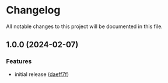 # Changelog

All notable changes to this project will be documented in this file.

## 1.0.0 (2024-02-07)


### Features

* initial release ([daeff7f](https://github.com/finisterra-io/terraform-aws-ecs/commit/daeff7ffa9f6eec0324b37e803220d42ab1e9e75))
